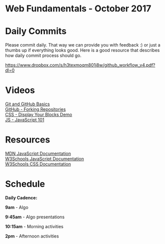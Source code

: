 Web Fundamentals - October 2017
====================

# Daily Commits

Please commit daily. That way we can provide you with feedback :) or just a thumbs up if everything looks good. Here is a good resource that describes how daily commit process should go.

https://www.dropbox.com/s/h3texmoqm801j8w/github_workflow_v4.pdf?dl=0

# Videos
[Git and GitHub Basics](https://youtu.be/rzdqz0Rsyn0 "Git and GitHub Basics") <br>
[GitHub - Forking Repositories](https://youtu.be/uAUUfFYoN90 "GitHub - Forking Repositories") <br>
[CSS - Display Your Blocks Demo](https://youtu.be/3LVV-HQgBAs "CSS - Display Your Blocks Demo") <br>
[JS - JavaScript 101](https://youtu.be/bkMf4k83xoY "JS - JavaScript 101") <br>

# Resources
[MDN JavaScript Documentation](https://developer.mozilla.org/en-US/docs/Web/JavaScript "MDN JavaScript Documentation") <br>
[W3Schools JavaScript Documentation](https://www.w3schools.com/js/ "W3Schools - JavaScript") <br>
[W3Schools CSS Documentation](https://www.w3schools.com/cssref/ "W3Schools - JavaScript") <br>

# Schedule

**Daily Cadence:**

**9am** - Algo

**9:45am** - Algo presentations

**10:15am** - Morning activities

**2pm** - Afternoon activities
